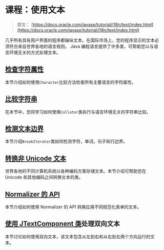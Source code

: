 # 课程：使用文本

> 原文： [https://docs.oracle.com/javase/tutorial/i18n/text/index.html](https://docs.oracle.com/javase/tutorial/i18n/text/index.html)

几乎所有具有用户界面的程序都操纵文本。在国际市场上，您的程序显示的文本必须符合来自世界各地的语言规则。 Java 编程语言提供了许多类，可帮助您以与语言环境无关的方式处理文本。

## [检查字符属性](charintro.html)

本节介绍如何使用`Character`比较方法检查所有主要语言的字符属性。

## [比较字符串](collationintro.html)

在本节中，您将学习如何使用`Collator`类执行与语言环境无关的字符串比较。

## [检测文本边界](boundaryintro.html)

本节介绍`BreakIterator`类如何检测字符，单词，句子和行边界。

## [转换非 Unicode 文本](convertintro.html)

世界各地的不同计算机系统以各种编码方案存储文本。本节介绍可帮助您在 Unicode 和其他编码之间转换文本的类。

## [Normalizer 的 API](normalizerapi.html)

本节介绍如何使用 Normalizer 的 API 转换应用不同规范化表单的文本。

## [使用 JTextComponent 类](bidi.html)处理双向文本

本节讨论如何使用双向文本，该文本包含从左到右和从右到左两个方向运行的文本。